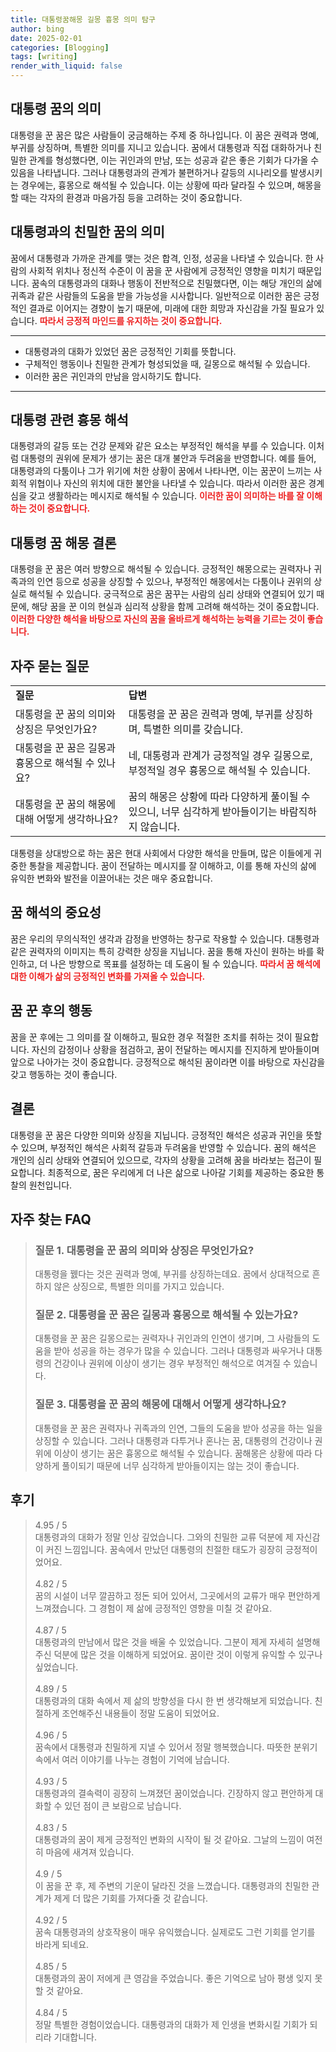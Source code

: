 ```yaml
---
title: 대통령꿈해몽 길몽 흉몽 의미 탐구
author: bing
date: 2025-02-01
categories: [Blogging]
tags: [writing]
render_with_liquid: false
---
```



<h2 id='대통령 꿈의 의미'>대통령 꿈의 의미</h2>

<p>대통령을 꾼 꿈은 많은 사람들이 궁금해하는 주제 중 하나입니다. 이 꿈은 권력과 명예, 부귀를 상징하며, 특별한 의미를 지니고 있습니다. 꿈에서 대통령과 직접 대화하거나 친밀한 관계를 형성했다면, 이는 귀인과의 만남, 또는 성공과 같은 좋은 기회가 다가올 수 있음을 나타냅니다. 그러나 대통령과의 관계가 불편하거나 갈등의 시나리오를 발생시키는 경우에는, 흉몽으로 해석될 수 있습니다. 이는 상황에 따라 달라질 수 있으며, 해몽을 할 때는 각자의 환경과 마음가짐 등을 고려하는 것이 중요합니다.</p>

<h2 id='대통령과의 친밀한 꿈의 의미'>대통령과의 친밀한 꿈의 의미</h2>

<p>꿈에서 대통령과 가까운 관계를 맺는 것은 합격, 인정, 성공을 나타낼 수 있습니다. 한 사람의 사회적 위치나 정신적 수준이 이 꿈을 꾼 사람에게 긍정적인 영향을 미치기 때문입니다. 꿈속의 대통령과의 대화나 행동이 전반적으로 친밀했다면, 이는 해당 개인의 삶에 귀족과 같은 사람들의 도움을 받을 가능성을 시사합니다. 일반적으로 이러한 꿈은 긍정적인 결과로 이어지는 경향이 높기 때문에, 미래에 대한 희망과 자신감을 가질 필요가 있습니다. <b><span style="color: #ee2323;">따라서 긍정적 마인드를 유지하는 것이 중요합니다.</span></b></p>

<hr />

<ul>
    <li>대통령과의 대화가 있었던 꿈은 긍정적인 기회를 뜻합니다.</li>
    <li>구체적인 행동이나 친밀한 관계가 형성되었을 때, 길몽으로 해석될 수 있습니다.</li>
    <li>이러한 꿈은 귀인과의 만남을 암시하기도 합니다.</li>
</ul>

<hr />

<h2 id='대통령 관련 흉몽 해석'>대통령 관련 흉몽 해석</h2>

<p>대통령과의 갈등 또는 건강 문제와 같은 요소는 부정적인 해석을 부를 수 있습니다. 이처럼 대통령의 권위에 문제가 생기는 꿈은 대개 불안과 두려움을 반영합니다. 예를 들어, 대통령과의 다툼이나 그가 위기에 처한 상황이 꿈에서 나타나면, 이는 꿈꾼이 느끼는 사회적 위협이나 자신의 위치에 대한 불안을 나타낼 수 있습니다. 따라서 이러한 꿈은 경계심을 갖고 생활하라는 메시지로 해석될 수 있습니다. <b><span style="color: #ee2323;">이러한 꿈이 의미하는 바를 잘 이해하는 것이 중요합니다.</span></b></p>

<h2 id='대통령 꿈 해몽 결론'>대통령 꿈 해몽 결론</h2>

<p>대통령을 꾼 꿈은 여러 방향으로 해석될 수 있습니다. 긍정적인 해몽으로는 권력자나 귀족과의 인연 등으로 성공을 상징할 수 있으나, 부정적인 해몽에서는 다툼이나 권위의 상실로 해석될 수 있습니다. 궁극적으로 꿈은 꿈꾸는 사람의 심리 상태와 연결되어 있기 때문에, 해당 꿈을 꾼 이의 현실과 심리적 상황을 함께 고려해 해석하는 것이 중요합니다. <b><span style="color: #ee2323;">이러한 다양한 해석을 바탕으로 자신의 꿈을 올바르게 해석하는 능력을 기르는 것이 좋습니다.</span></b></p>

<h2 id='자주 묻는 질문'>자주 묻는 질문</h2>

<table>
    <tr>
        <td><b>질문</b></td>
        <td><b>답변</b></td>
    </tr>
    <tr>
        <td>대통령을 꾼 꿈의 의미와 상징은 무엇인가요?</td>
        <td>대통령을 꾼 꿈은 권력과 명예, 부귀를 상징하며, 특별한 의미를 갖습니다.</td>
    </tr>
    <tr>
        <td>대통령을 꾼 꿈은 길몽과 흉몽으로 해석될 수 있나요?</td>
        <td>네, 대통령과 관계가 긍정적일 경우 길몽으로, 부정적일 경우 흉몽으로 해석될 수 있습니다.</td>
    </tr>
    <tr>
        <td>대통령을 꾼 꿈의 해몽에 대해 어떻게 생각하나요?</td>
        <td>꿈의 해몽은 상황에 따라 다양하게 풀이될 수 있으니, 너무 심각하게 받아들이기는 바람직하지 않습니다.</td>
    </tr>
</table>

<p>대통령을 상대방으로 하는 꿈은 현대 사회에서 다양한 해석을 만들며, 많은 이들에게 귀중한 통찰을 제공합니다. 꿈이 전달하는 메시지를 잘 이해하고, 이를 통해 자신의 삶에 유익한 변화와 발전을 이끌어내는 것은 매우 중요합니다.</p>

<h2 id='꿈 해석의 중요성'>꿈 해석의 중요성</h2>

<p>꿈은 우리의 무의식적인 생각과 감정을 반영하는 창구로 작용할 수 있습니다. 대통령과 같은 권력자의 이미지는 특히 강력한 상징을 지닙니다. 꿈을 통해 자신이 원하는 바를 확인하고, 더 나은 방향으로 목표를 설정하는 데 도움이 될 수 있습니다. <b><span style="color: #ee2323;">따라서 꿈 해석에 대한 이해가 삶의 긍정적인 변화를 가져올 수 있습니다.</span></b></p>

<h2 id='꿈 꾼 후의 행동'>꿈 꾼 후의 행동</h2>

<p>꿈을 꾼 후에는 그 의미를 잘 이해하고, 필요한 경우 적절한 조치를 취하는 것이 필요합니다. 자신의 감정이나 상황을 점검하고, 꿈이 전달하는 메시지를 진지하게 받아들이며 앞으로 나아가는 것이 중요합니다. 긍정적으로 해석된 꿈이라면 이를 바탕으로 자신감을 갖고 행동하는 것이 좋습니다.</p>

<h2 id='결론'>결론</h2>

<p>대통령을 꾼 꿈은 다양한 의미와 상징을 지닙니다. 긍정적인 해석은 성공과 귀인을 뜻할 수 있으며, 부정적인 해석은 사회적 갈등과 두려움을 반영할 수 있습니다. 꿈의 해석은 개인의 심리 상태와 연결되어 있으므로, 각자의 상황을 고려해 꿈을 바라보는 접근이 필요합니다. 최종적으로, 꿈은 우리에게 더 나은 삶으로 나아갈 기회를 제공하는 중요한 통찰의 원천입니다.</p>


<h2 id='자주_찾는_FAQ'>자주 찾는 FAQ</h2>
<div itemscope="" itemtype="https://schema.org/FAQPage"> 
<blockquote> 
<div itemscope="" itemprop="mainEntity" itemtype="https://schema.org/Question"> 
<h3 itemprop="name">질문 1. 대통령을 꾼 꿈의 의미와 상징은 무엇인가요?</h3> 
<div itemscope="" itemprop="acceptedAnswer" itemtype="https://schema.org/Answer"> 
<span itemprop="text"> 
<p>대통령을 꿼다는 것은 권력과 명예, 부귀를 상징하는데요. 꿈에서 상대적으로 흔하지 않은 상징으로, 특별한 의미를 가지고 있습니다.</p> 
</span> 
</div> 
</div> 
<div itemscope="" itemprop="mainEntity" itemtype="https://schema.org/Question"> 
<h3 itemprop="name">질문 2. 대통령을 꾼 꿈은 길몽과 흉몽으로 해석될 수 있는가요?</h3> 
<div itemscope="" itemprop="acceptedAnswer" itemtype="https://schema.org/Answer"> 
<span itemprop="text"> 
<p>대통령을 꾼 꿈은 길몽으로는 권력자나 귀인과의 인연이 생기며, 그 사람들의 도움을 받아 성공을 하는 경우가 많을 수 있습니다. 그러나 대통령과 싸우거나 대통령의 건강이나 권위에 이상이 생기는 경우 부정적인 해석으로 여겨질 수 있습니다.</p> 
</span> 
</div> 
</div> 
<div itemscope="" itemprop="mainEntity" itemtype="https://schema.org/Question"> 
<h3 itemprop="name">질문 3. 대통령을 꾼 꿈의 해몽에 대해서 어떻게 생각하나요?</h3> 
<div itemscope="" itemprop="acceptedAnswer" itemtype="https://schema.org/Answer"> 
<span itemprop="text"> 
<p>대통령을 꾼 꿈은 권력자나 귀족과의 인연, 그들의 도움을 받아 성공을 하는 일을 상징할 수 있습니다. 그러나 대통령과 다투거나 혼나는 꿈, 대통령의 건강이나 권위에 이상이 생기는 꿈은 흉몽으로 해석될 수 있습니다. 꿈해몽은 상황에 따라 다양하게 풀이되기 때문에 너무 심각하게 받아들이지는 않는 것이 좋습니다.</p> 
</span> 
</div> 
</div> 
</blockquote> 
</div>
<h2 id='후기'>후기</h2>
<div itemscope itemtype="https://schema.org/Product">
  <blockquote>
  <div itemprop="review" itemscope itemtype="https://schema.org/Review">
      <div itemprop="reviewRating" itemscope itemtype="https://schema.org/Rating"> <span itemprop="ratingValue">4.95</span> / <span itemprop="bestRating">5</span> </div>
      <span itemprop="reviewBody">대통령과의 대화가 정말 인상 깊었습니다. 그와의 친밀한 교류 덕분에 제 자신감이 커진 느낌입니다. 꿈속에서 만났던 대통령의 친절한 태도가 굉장히 긍정적이었어요.</span>
  </div>
  <br>
  <div itemprop="review" itemscope itemtype="https://schema.org/Review">
      <div itemprop="reviewRating" itemscope itemtype="https://schema.org/Rating"> <span itemprop="ratingValue">4.82</span> / <span itemprop="bestRating">5</span> </div>
      <span itemprop="reviewBody">꿈의 시설이 너무 깔끔하고 정돈 되어 있어서, 그곳에서의 교류가 매우 편안하게 느껴졌습니다. 그 경험이 제 삶에 긍정적인 영향을 미칠 것 같아요.</span>
  </div>
  <br>
  <div itemprop="review" itemscope itemtype="https://schema.org/Review">
      <div itemprop="reviewRating" itemscope itemtype="https://schema.org/Rating"> <span itemprop="ratingValue">4.87</span> / <span itemprop="bestRating">5</span> </div>
      <span itemprop="reviewBody">대통령과의 만남에서 많은 것을 배울 수 있었습니다. 그분이 제게 자세히 설명해 주신 덕분에 많은 것을 이해하게 되었어요. 꿈이란 것이 이렇게 유익할 수 있구나 싶었습니다.</span>
  </div>
  <br>
  <div itemprop="review" itemscope itemtype="https://schema.org/Review">
      <div itemprop="reviewRating" itemscope itemtype="https://schema.org/Rating"> <span itemprop="ratingValue">4.89</span> / <span itemprop="bestRating">5</span> </div>
      <span itemprop="reviewBody">대통령과의 대화 속에서 제 삶의 방향성을 다시 한 번 생각해보게 되었습니다. 친절하게 조언해주신 내용들이 정말 도움이 되었어요.</span>
  </div>
  <br>
  <div itemprop="review" itemscope itemtype="https://schema.org/Review">
      <div itemprop="reviewRating" itemscope itemtype="https://schema.org/Rating"> <span itemprop="ratingValue">4.96</span> / <span itemprop="bestRating">5</span> </div>
      <span itemprop="reviewBody">꿈속에서 대통령과 친밀하게 지낼 수 있어서 정말 행복했습니다. 따뜻한 분위기 속에서 여러 이야기를 나누는 경험이 기억에 남습니다.</span>
  </div>
  <br>
  <div itemprop="review" itemscope itemtype="https://schema.org/Review">
      <div itemprop="reviewRating" itemscope itemtype="https://schema.org/Rating"> <span itemprop="ratingValue">4.93</span> / <span itemprop="bestRating">5</span> </div>
      <span itemprop="reviewBody">대통령과의 결속력이 굉장히 느껴졌던 꿈이었습니다. 긴장하지 않고 편안하게 대화할 수 있던 점이 큰 보람으로 남습니다.</span>
  </div>
  <br>
  <div itemprop="review" itemscope itemtype="https://schema.org/Review">
      <div itemprop="reviewRating" itemscope itemtype="https://schema.org/Rating"> <span itemprop="ratingValue">4.83</span> / <span itemprop="bestRating">5</span> </div>
      <span itemprop="reviewBody">대통령과의 꿈이 제게 긍정적인 변화의 시작이 될 것 같아요. 그날의 느낌이 여전히 마음에 새겨져 있습니다.</span>
  </div>
  <br>
  <div itemprop="review" itemscope itemtype="https://schema.org/Review">
      <div itemprop="reviewRating" itemscope itemtype="https://schema.org/Rating"> <span itemprop="ratingValue">4.9</span> / <span itemprop="bestRating">5</span> </div>
      <span itemprop="reviewBody">이 꿈을 꾼 후, 제 주변의 기운이 달라진 것을 느꼈습니다. 대통령과의 친밀한 관계가 제게 더 많은 기회를 가져다줄 것 같습니다.</span>
  </div>
  <br>
  <div itemprop="review" itemscope itemtype="https://schema.org/Review">
      <div itemprop="reviewRating" itemscope itemtype="https://schema.org/Rating"> <span itemprop="ratingValue">4.92</span> / <span itemprop="bestRating">5</span> </div>
      <span itemprop="reviewBody">꿈속 대통령과의 상호작용이 매우 유익했습니다. 실제로도 그런 기회를 얻기를 바라게 되네요.</span>
  </div>
  <br>
  <div itemprop="review" itemscope itemtype="https://schema.org/Review">
      <div itemprop="reviewRating" itemscope itemtype="https://schema.org/Rating"> <span itemprop="ratingValue">4.85</span> / <span itemprop="bestRating">5</span> </div>
      <span itemprop="reviewBody">대통령과의 꿈이 저에게 큰 영감을 주었습니다. 좋은 기억으로 남아 평생 잊지 못할 것 같아요.</span>
  </div>
  <br>
  <div itemprop="review" itemscope itemtype="https://schema.org/Review">
      <div itemprop="reviewRating" itemscope itemtype="https://schema.org/Rating"> <span itemprop="ratingValue">4.84</span> / <span itemprop="bestRating">5</span> </div>
      <span itemprop="reviewBody">정말 특별한 경험이었습니다. 대통령과의 대화가 제 인생을 변화시킬 기회가 되리라 기대합니다.</span>
  </div>
  </blockquote>
</div>
